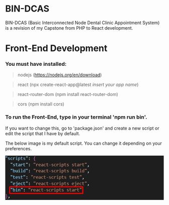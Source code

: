 # BIN-DCAS
BIN-DCAS (Basic Interconnected Node Dental Clinic Appointment System) is a revision of my Capstone from PHP to React development.

# Front-End Development
### You must have installed:

> nodejs (https://nodejs.org/en/download) 

> react (npx create-react-app@latest *insert your app name*)

> react-router-dom (npm install react-router-dom)

> cors (npm install cors)

### To run the Front-End, type in your terminal 'npm run bin'.
If you want to change this, go to 'package.json' and create a new script or edit the script that I have by default.

The below image is my default script. You can change it depending on your preferences.

![image](./readme/script.jpg)